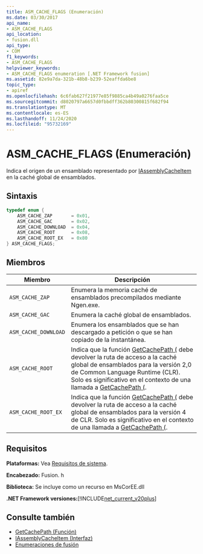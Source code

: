 ```yaml
---
title: ASM_CACHE_FLAGS (Enumeración)
ms.date: 03/30/2017
api_name:
- ASM_CACHE_FLAGS
api_location:
- fusion.dll
api_type:
- COM
f1_keywords:
- ASM_CACHE_FLAGS
helpviewer_keywords:
- ASM_CACHE_FLAGS enumeration [.NET Framework fusion]
ms.assetid: 82e9a7da-321b-48b8-b239-52eaffda6be8
topic_type:
- apiref
ms.openlocfilehash: 6c6fab627f21977e85f9885ca4b49a0276faa5ce
ms.sourcegitcommit: d8020797a6657d0fbbdff362b80300815f682f94
ms.translationtype: MT
ms.contentlocale: es-ES
ms.lasthandoff: 11/24/2020
ms.locfileid: "95732169"
---
```

# <a name="asm_cache_flags-enumeration"></a>ASM_CACHE_FLAGS (Enumeración)

Indica el origen de un ensamblado representado por [IAssemblyCacheItem](iassemblycacheitem-interface.md) en la caché global de ensamblados.  
  
## <a name="syntax"></a>Sintaxis  
  
```cpp  
typedef enum {  
    ASM_CACHE_ZAP       = 0x01,  
    ASM_CACHE_GAC       = 0x02,  
    ASM_CACHE_DOWNLOAD  = 0x04,  
    ASM_CACHE_ROOT      = 0x08,  
    ASM_CACHE_ROOT_EX   = 0x80  
} ASM_CACHE_FLAGS;  
```  
  
## <a name="members"></a>Miembros  
  
|Miembro|Descripción|  
|------------|-----------------|  
|`ASM_CACHE_ZAP`|Enumera la memoria caché de ensamblados precompilados mediante Ngen.exe.|  
|`ASM_CACHE_GAC`|Enumera la caché global de ensamblados.|  
|`ASM_CACHE_DOWNLOAD`|Enumera los ensamblados que se han descargado a petición o que se han copiado de la instantánea.|  
|`ASM_CACHE_ROOT`|Indica que la función [GetCachePath (](getcachepath-function.md) debe devolver la ruta de acceso a la caché global de ensamblados para la versión 2,0 de Common Language Runtime (CLR). Solo es significativo en el contexto de una llamada a [GetCachePath (](getcachepath-function.md).|  
|`ASM_CACHE_ROOT_EX`|Indica que la función [GetCachePath (](getcachepath-function.md) debe devolver la ruta de acceso a la caché global de ensamblados para la versión 4 de CLR. Solo es significativo en el contexto de una llamada a [GetCachePath (](getcachepath-function.md).|  
  
## <a name="requirements"></a>Requisitos  

 **Plataformas:** Vea [Requisitos de sistema](../../get-started/system-requirements.md).  
  
 **Encabezado:** Fusion. h  
  
 **Biblioteca:** Se incluye como un recurso en MsCorEE.dll  
  
 **.NET Framework versiones:**[!INCLUDE[net_current_v20plus](../../../../includes/net-current-v20plus-md.md)]  
  
## <a name="see-also"></a>Consulte también

- [GetCachePath (Función)](getcachepath-function.md)
- [IAssemblyCacheItem (Interfaz)](iassemblycacheitem-interface.md)
- [Enumeraciones de fusión](fusion-enumerations.md)
